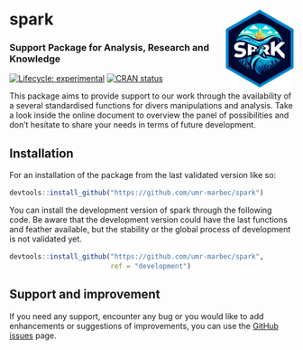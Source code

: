
<!-- README.md is generated from README.Rmd. Please edit that file -->

# spark <img src="man/figures/logo.png" align="right" height="138" alt="" />

### Support Package for Analysis, Research and Knowledge

<!-- badges: start -->

[![Lifecycle:
experimental](https://img.shields.io/badge/lifecycle-experimental-orange.svg)](https://lifecycle.r-lib.org/articles/stages.html#experimental)
[![CRAN
status](https://www.r-pkg.org/badges/version/spark)](https://CRAN.R-project.org/package=spark)
<!-- badges: end -->

This package aims to provide support to our work through the
availability of a several standardised functions for divers
manipulations and analysis. Take a look inside the online document to
overview the panel of possibilities and don’t hesitate to share your
needs in terms of future development.

## Installation

For an installation of the package from the last validated version like
so:

``` r
devtools::install_github("https://github.com/umr-marbec/spark")
```

You can install the development version of spark through the following
code. Be aware that the development version could have the last
functions and feather available, but the stability or the global process
of development is not validated yet.

``` r
devtools::install_github("https://github.com/umr-marbec/spark",
                         ref = "development")
```

## Support and improvement

If you need any support, encounter any bug or you would like to add
enhancements or suggestions of improvements, you can use the [GitHub
issues](https://github.com/umr-marbec/spark/issues) page.

